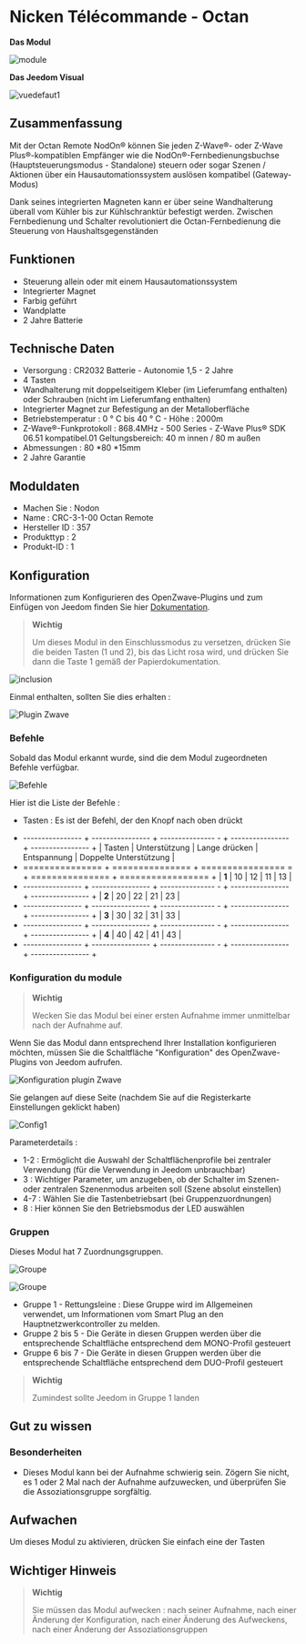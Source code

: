 # Nicken Télécommande - Octan

**Das Modul**

![module](images/nodon.octan/module.jpg)

**Das Jeedom Visual**

![vuedefaut1](images/nodon.octan/vuedefaut1.jpg)

## Zusammenfassung

Mit der Octan Remote NodOn® können Sie jeden Z-Wave®- oder Z-Wave Plus®-kompatiblen Empfänger wie die NodOn®-Fernbedienungsbuchse (Hauptsteuerungsmodus - Standalone) steuern oder sogar Szenen / Aktionen über ein Hausautomationssystem auslösen kompatibel (Gateway-Modus)

Dank seines integrierten Magneten kann er über seine Wandhalterung überall vom Kühler bis zur Kühlschranktür befestigt werden. Zwischen Fernbedienung und Schalter revolutioniert die Octan-Fernbedienung die Steuerung von Haushaltsgegenständen

## Funktionen

-   Steuerung allein oder mit einem Hausautomationssystem
-   Integrierter Magnet
-   Farbig geführt
-   Wandplatte
-   2 Jahre Batterie

## Technische Daten

-   Versorgung : CR2032 Batterie - Autonomie 1,5 - 2 Jahre
-   4 Tasten
-   Wandhalterung mit doppelseitigem Kleber (im Lieferumfang enthalten) oder Schrauben (nicht im Lieferumfang enthalten)
-   Integrierter Magnet zur Befestigung an der Metalloberfläche
-   Betriebstemperatur : 0 ° C bis 40 ° C - Höhe : 2000m
-   Z-Wave®-Funkprotokoll : 868.4MHz - 500 Series - Z-Wave Plus® SDK 06.51 kompatibel.01 Geltungsbereich: 40 m innen / 80 m außen
-   Abmessungen : 80 \*80 \*15mm
-   2 Jahre Garantie

## Moduldaten

-   Machen Sie : Nodon
-   Name : CRC-3-1-00 Octan Remote
-   Hersteller ID : 357
-   Produkttyp : 2
-   Produkt-ID : 1

## Konfiguration

Informationen zum Konfigurieren des OpenZwave-Plugins und zum Einfügen von Jeedom finden Sie hier [Dokumentation](https://doc.jeedom.com/de_DE/plugins/automation%20protocol/openzwave/).

> **Wichtig**
>
> Um dieses Modul in den Einschlussmodus zu versetzen, drücken Sie die beiden Tasten (1 und 2), bis das Licht rosa wird, und drücken Sie dann die Taste 1 gemäß der Papierdokumentation.

![inclusion](images/nodon.octan/inclusion.jpg)

Einmal enthalten, sollten Sie dies erhalten :

![Plugin Zwave](images/nodon.octan/information.jpg)

### Befehle

Sobald das Modul erkannt wurde, sind die dem Modul zugeordneten Befehle verfügbar.

![Befehle](images/nodon.octan/commandes.jpg)

Hier ist die Liste der Befehle :

-   Tasten : Es ist der Befehl, der den Knopf nach oben drückt

+ ---------------- + ---------------- + --------------- - + ---------------- + ---------------- +
| Tasten        | Unterstützung          | Lange drücken     | Entspannung    | Doppelte Unterstützung   |
+ =============== + =============== + ================ = + =============== + ================= +
| **1**          | 10             | 12             | 11             | 13             |
+ ---------------- + ---------------- + --------------- - + ---------------- + ---------------- +
| **2**          | 20             | 22             | 21             | 23             |
+ ---------------- + ---------------- + --------------- - + ---------------- + ---------------- +
| **3**          | 30             | 32             | 31             | 33             |
+ ---------------- + ---------------- + --------------- - + ---------------- + ---------------- +
| **4**          | 40             | 42             | 41             | 43             |
+ ---------------- + ---------------- + --------------- - + ---------------- + ---------------- +

### Konfiguration du module

> **Wichtig**
>
> Wecken Sie das Modul bei einer ersten Aufnahme immer unmittelbar nach der Aufnahme auf.

Wenn Sie das Modul dann entsprechend Ihrer Installation konfigurieren möchten, müssen Sie die Schaltfläche "Konfiguration" des OpenZwave-Plugins von Jeedom aufrufen.

![Konfiguration plugin Zwave](images/plugin/bouton_configuration.jpg)

Sie gelangen auf diese Seite (nachdem Sie auf die Registerkarte Einstellungen geklickt haben)

![Config1](images/nodon.octan/config1.jpg)

Parameterdetails :

-   1-2 : Ermöglicht die Auswahl der Schaltflächenprofile bei zentraler Verwendung (für die Verwendung in Jeedom unbrauchbar)
-   3 : Wichtiger Parameter, um anzugeben, ob der Schalter im Szenen- oder zentralen Szenenmodus arbeiten soll (Szene absolut einstellen)
-   4-7 : Wählen Sie die Tastenbetriebsart (bei Gruppenzuordnungen)
-   8 : Hier können Sie den Betriebsmodus der LED auswählen

### Gruppen

Dieses Modul hat 7 Zuordnungsgruppen.

![Groupe](images/nodon.octan/groupe.jpg)

![Groupe](images/nodon.octan/groupe2.jpg)

-   Gruppe 1 - Rettungsleine : Diese Gruppe wird im Allgemeinen verwendet, um Informationen vom Smart Plug an den Hauptnetzwerkcontroller zu melden.
-   Gruppe 2 bis 5 - Die Geräte in diesen Gruppen werden über die entsprechende Schaltfläche entsprechend dem MONO-Profil gesteuert
-   Gruppe 6 bis 7 - Die Geräte in diesen Gruppen werden über die entsprechende Schaltfläche entsprechend dem DUO-Profil gesteuert

> **Wichtig**
>
> Zumindest sollte Jeedom in Gruppe 1 landen

## Gut zu wissen

### Besonderheiten

-   Dieses Modul kann bei der Aufnahme schwierig sein. Zögern Sie nicht, es 1 oder 2 Mal nach der Aufnahme aufzuwecken, und überprüfen Sie die Assoziationsgruppe sorgfältig.

## Aufwachen

Um dieses Modul zu aktivieren, drücken Sie einfach eine der Tasten

## Wichtiger Hinweis

> **Wichtig**
>
> Sie müssen das Modul aufwecken : nach seiner Aufnahme, nach einer Änderung der Konfiguration, nach einer Änderung des Aufweckens, nach einer Änderung der Assoziationsgruppen
